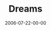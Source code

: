 ---
layout: message
category: message
series: "Hard Work"
title: "Dreams"
date: 2006-07-22-00-00
message_id: 59
audio: "http://s3.amazonaws.com/crossroads-media/messages/audio/Hard_Work_06_Dreams_07-23-06_Myers.mp3"
audio-duration: "40:26"
explicit: false
---